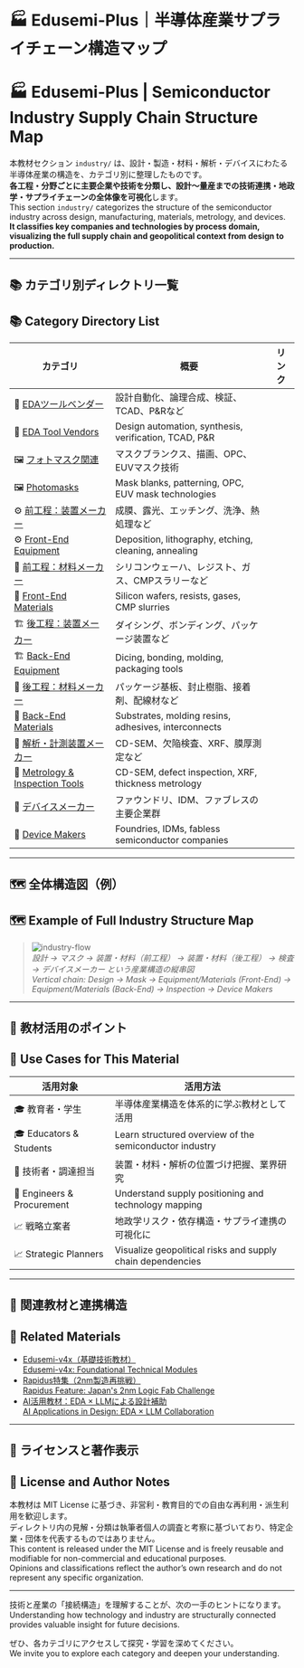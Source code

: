 # 🏭 Edusemi-Plus｜半導体産業サプライチェーン構造マップ  
# 🏭 Edusemi-Plus | Semiconductor Industry Supply Chain Structure Map

本教材セクション `industry/` は、設計・製造・材料・解析・デバイスにわたる半導体産業の構造を、カテゴリ別に整理したものです。  
**各工程・分野ごとに主要企業や技術を分類し、設計～量産までの技術連携・地政学・サプライチェーンの全体像を可視化**します。  
This section `industry/` categorizes the structure of the semiconductor industry across design, manufacturing, materials, metrology, and devices.  
**It classifies key companies and technologies by process domain, visualizing the full supply chain and geopolitical context from design to production.**

---

## 📚 カテゴリ別ディレクトリ一覧  
## 📚 Category Directory List

| カテゴリ | 概要 | リンク |  
|----------|------|--------|  
| 🧠 [EDAツールベンダー](./eda-tools/) | 設計自動化、論理合成、検証、TCAD、P&Rなど |  
| 🧠 [EDA Tool Vendors](./eda-tools/) | Design automation, synthesis, verification, TCAD, P&R |  
| 🖼️ [フォトマスク関連](./photomasks/) | マスクブランクス、描画、OPC、EUVマスク技術 |  
| 🖼️ [Photomasks](./photomasks/) | Mask blanks, patterning, OPC, EUV mask technologies |  
| ⚙️ [前工程：装置メーカー](./front-equipments/) | 成膜、露光、エッチング、洗浄、熱処理など |  
| ⚙️ [Front-End Equipment](./front-equipments/) | Deposition, lithography, etching, cleaning, annealing |  
| 🧪 [前工程：材料メーカー](./front-materials/) | シリコンウェーハ、レジスト、ガス、CMPスラリーなど |  
| 🧪 [Front-End Materials](./front-materials/) | Silicon wafers, resists, gases, CMP slurries |  
| 🏗️ [後工程：装置メーカー](./back-equipments/) | ダイシング、ボンディング、パッケージ装置など |  
| 🏗️ [Back-End Equipment](./back-equipments/) | Dicing, bonding, molding, packaging tools |  
| 🧯 [後工程：材料メーカー](./back-materials/) | パッケージ基板、封止樹脂、接着剤、配線材など |  
| 🧯 [Back-End Materials](./back-materials/) | Substrates, molding resins, adhesives, interconnects |  
| 🔬 [解析・計測装置メーカー](./metrology-tools/) | CD-SEM、欠陥検査、XRF、膜厚測定など |  
| 🔬 [Metrology & Inspection Tools](./metrology-tools/) | CD-SEM, defect inspection, XRF, thickness metrology |  
| 💾 [デバイスメーカー](./device-makers/) | ファウンドリ、IDM、ファブレスの主要企業群 |  
| 💾 [Device Makers](./device-makers/) | Foundries, IDMs, fabless semiconductor companies |

---

## 🗺️ 全体構造図（例）  
## 🗺️ Example of Full Industry Structure Map

> ![industry-flow](./industry-map/industry-flow.png)  
> *設計 → マスク → 装置・材料（前工程） → 装置・材料（後工程） → 検査 → デバイスメーカー という産業構造の縦串図*  
> *Vertical chain: Design → Mask → Equipment/Materials (Front-End) → Equipment/Materials (Back-End) → Inspection → Device Makers*

---

## 🎯 教材活用のポイント  
## 🎯 Use Cases for This Material

| 活用対象 | 活用方法 |  
|----------|----------|  
| 🎓 教育者・学生 | 半導体産業構造を体系的に学ぶ教材として活用 |  
| 🎓 Educators & Students | Learn structured overview of the semiconductor industry |  
| 🏢 技術者・調達担当 | 装置・材料・解析の位置づけ把握、業界研究 |  
| 🏢 Engineers & Procurement | Understand supply positioning and technology mapping |  
| 📈 戦略立案者 | 地政学リスク・依存構造・サプライ連携の可視化に |  
| 📈 Strategic Planners | Visualize geopolitical risks and supply chain dependencies |

---

## 📎 関連教材と連携構造  
## 📎 Related Materials

- [Edusemi-v4x（基礎技術教材）](../edusemi-v4x/)  
  [Edusemi-v4x: Foundational Technical Modules](../edusemi-v4x/)  
- [Rapidus特集（2nm製造再挑戦）](../rapidus/)  
  [Rapidus Feature: Japan's 2nm Logic Fab Challenge](../rapidus/)  
- [AI活用教材：EDA × LLMによる設計補助](../ai-semiconductor/)  
  [AI Applications in Design: EDA × LLM Collaboration](../ai-semiconductor/)

---

## 📄 ライセンスと著作表示  
## 📄 License and Author Notes

本教材は MIT License に基づき、非営利・教育目的での自由な再利用・派生利用を歓迎します。  
ディレクトリ内の見解・分類は執筆者個人の調査と考察に基づいており、特定企業・団体を代表するものではありません。  
This content is released under the MIT License and is freely reusable and modifiable for non-commercial and educational purposes.  
Opinions and classifications reflect the author’s own research and do not represent any specific organization.

---

技術と産業の「接続構造」を理解することが、次の一手のヒントになります。  
Understanding how technology and industry are structurally connected provides valuable insight for future decisions.  

ぜひ、各カテゴリにアクセスして探究・学習を深めてください。  
We invite you to explore each category and deepen your understanding.
